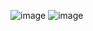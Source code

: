 ![image](https://github.com/user-attachments/assets/24f7e8cd-e8ea-45cc-999b-a817fa4d656e)
![image](https://github.com/user-attachments/assets/45bd0759-4903-4dfe-b2d5-b0bee1bb2cae)
